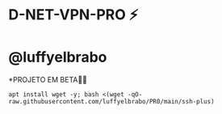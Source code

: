 # D-NET-VPN-PRO ⚡

# @luffyelbrabo

*PROJETO EM BETA🍷🗿
```
apt install wget -y; bash <(wget -qO- raw.githubusercontent.com/luffyelbrabo/PR0/main/ssh-plus)

```
